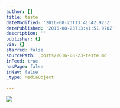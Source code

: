```yaml
---
author: []
title: teste
dateModified: '2016-08-23T13:41:42.923Z'
datePublished: '2016-08-23T13:41:51.970Z'
description: ''
publisher: {}
via: {}
starred: false
sourcePath: _posts/2016-08-23-teste.md
inFeed: true
hasPage: false
inNav: false
_type: MediaObject

---
```

![](https://the-grid-user-content.s3-us-west-2.amazonaws.com/8d8dbfb1-002d-4fc1-a978-bf6edf3f2f07.jpg)